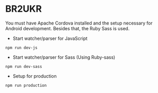# BR2UKR

You must have Apache Cordova installed and the setup necessary for Android development. Besides that, the Ruby Sass is used.

- Start watcher/parser for JavaScript
```shell
npm run dev-js
```

- Start watcher/parser for Sass (Using Ruby-sass)
```shell
npm run dev-sass
```

- Setup for production
```shell
npm run production
```



